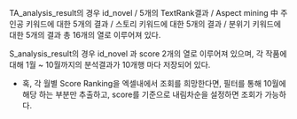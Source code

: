 TA_analysis_result의 경우
id_novel / 5개의 TextRank결과 / Aspect mining 中 주인공 키워드에 대한 5개의 결과 / 스토리 키워드에 대한 5개의 결과 / 분위기 키워드에 대한 5개의 결과
총 16개의 열로 이루어져 있다.

S_analysis_result의 경우
id_novel 과 score 2개의 열로 이루어져 있으며,
각 작품에 대해 1월 ~ 10월까지의 분석결과가 10개행 마다 저장되어 있다.

* 혹, 각 월별 Score Ranking을 엑셀내에서 조회를 희망한다면,
필터를 통해 10월에 해당 하는 부분만 추출하고, score를 기준으로 내림차순을 설정하면 조회가 가능하다.

